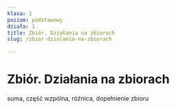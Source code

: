 ```yaml
---
klasa: 1
poziom: podstawowy
działa: 1
title: Zbiór. Działania na zbiorach
slug: /zbior-dzialania-na-zbiorach

---
```

# Zbiór. Działania na zbiorach

suma, część wzpólna, różnica, dopełnienie zbioru